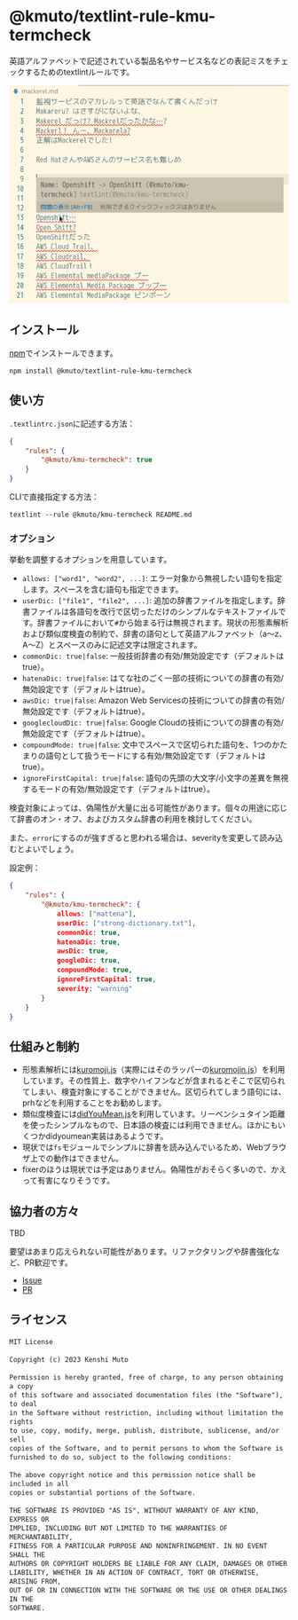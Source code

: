 # @kmuto/textlint-rule-kmu-termcheck

英語アルファベットで記述されている製品名やサービス名などの表記ミスをチェックするためのtextlintルールです。

![Visual Studio Codeでの動作例](./images/textlint-vscode.png)

## インストール

[npm](https://www.npmjs.com/)でインストールできます。

```
npm install @kmuto/textlint-rule-kmu-termcheck
```

## 使い方

`.textlintrc.json`に記述する方法：

```json
{
    "rules": {
        "@kmuto/kmu-termcheck": true
    }
}
```

CLIで直接指定する方法：

```
textlint --rule @kmuto/kmu-termcheck README.md
```

### オプション

挙動を調整するオプションを用意しています。

- `allows: ["word1", "word2", ...]`: エラー対象から無視したい語句を指定します。スペースを含む語句も指定できます。
- `userDic: ["file1", "file2", ...]`: 追加の辞書ファイルを指定します。辞書ファイルは各語句を改行で区切っただけのシンプルなテキストファイルです。辞書ファイルにおいて`#`から始まる行は無視されます。現状の形態素解析および類似度検査の制約で、辞書の語句として英語アルファベット（a〜z、A〜Z）とスペースのみに記述文字は限定されます。
- `commonDic: true|false`: 一般技術辞書の有効/無効設定です（デフォルトはtrue）。
- `hatenaDic: true|false`: はてな社のごく一部の技術についての辞書の有効/無効設定です（デフォルトはtrue）。
- `awsDic: true|false`: Amazon Web Servicesの技術についての辞書の有効/無効設定です（デフォルトはtrue）。
- `googlecloudDic: true|false`: Google Cloudの技術についての辞書の有効/無効設定です（デフォルトはtrue）。
- `compoundMode: true|false`: 文中でスペースで区切られた語句を、1つのかたまりの語句として扱うモードにする有効/無効設定です（デフォルトはtrue）。
- `ignoreFirstCapital: true|false`: 語句の先頭の大文字/小文字の差異を無視するモードの有効/無効設定です（デフォルトはtrue）。

検査対象によっては、偽陽性が大量に出る可能性があります。個々の用途に応じて辞書のオン・オフ、およびカスタム辞書の利用を検討してください。

また、`error`にするのが強すぎると思われる場合は、severityを変更して読み込むとよいでしょう。

設定例：
```json
{
    "rules": {
        "@kmuto/kmu-termcheck": {
            allows: ["mattena"],
            userDic: ["strong-dictionary.txt"],
            commonDic: true,
            hatenaDic: true,
            awsDic: true,
            googleDic: true,
            compoundMode: true,
            ignoreFirstCapital: true,
            severity: "warning"
        }
    }
}
```

## 仕組みと制約

- 形態素解析には[kuromoji.js](https://github.com/takuyaa/kuromoji.js)（実際にはそのラッパーの[kuromojin.js](https://github.com/azu/kuromojin)）を利用しています。その性質上、数字やハイフンなどが含まれるとそこで区切られてしまい、検査対象にすることができません。区切られてしまう語句には、prhなどを利用することをお勧めします。
- 類似度検査には[didYouMean.js](https://github.com/dcporter/didyoumean.js)を利用しています。リーベンシュタイン距離を使ったシンプルなもので、日本語の検査には利用できません。ほかにもいくつかdidyoumean実装はあるようです。
- 現状では`fs`モジュールでシンプルに辞書を読み込んでいるため、Webブラウザ上での動作はできません。
- fixerのほうは現状では予定はありません。偽陽性がおそらく多いので、かえって有害になりそうです。

## 協力者の方々

TBD

要望はあまり応えられない可能性があります。リファクタリングや辞書強化など、PR歓迎です。

- [Issue](https://github.com/kmuto/textlint-rule-kmu-termcheck/issues)
- [PR](https://github.com/kmuto/textlint-rule-kmu-termcheck/pulls)

## ライセンス

```
MIT License

Copyright (c) 2023 Kenshi Muto

Permission is hereby granted, free of charge, to any person obtaining a copy
of this software and associated documentation files (the "Software"), to deal
in the Software without restriction, including without limitation the rights
to use, copy, modify, merge, publish, distribute, sublicense, and/or sell
copies of the Software, and to permit persons to whom the Software is
furnished to do so, subject to the following conditions:

The above copyright notice and this permission notice shall be included in all
copies or substantial portions of the Software.

THE SOFTWARE IS PROVIDED "AS IS", WITHOUT WARRANTY OF ANY KIND, EXPRESS OR
IMPLIED, INCLUDING BUT NOT LIMITED TO THE WARRANTIES OF MERCHANTABILITY,
FITNESS FOR A PARTICULAR PURPOSE AND NONINFRINGEMENT. IN NO EVENT SHALL THE
AUTHORS OR COPYRIGHT HOLDERS BE LIABLE FOR ANY CLAIM, DAMAGES OR OTHER
LIABILITY, WHETHER IN AN ACTION OF CONTRACT, TORT OR OTHERWISE, ARISING FROM,
OUT OF OR IN CONNECTION WITH THE SOFTWARE OR THE USE OR OTHER DEALINGS IN THE
SOFTWARE.
```

